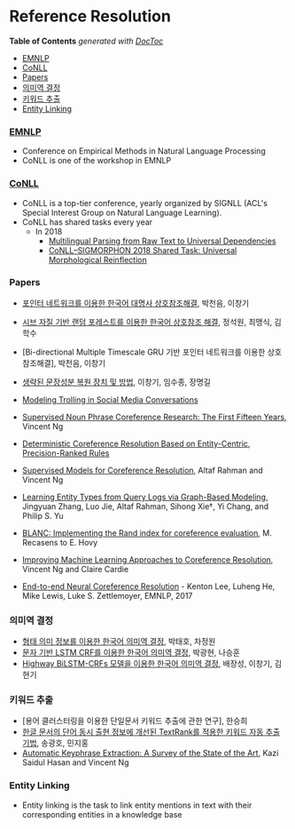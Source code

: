 # Reference Resolution

<!-- START doctoc generated TOC please keep comment here to allow auto update -->
<!-- DON'T EDIT THIS SECTION, INSTEAD RE-RUN doctoc TO UPDATE -->
**Table of Contents**  *generated with [DocToc](https://github.com/thlorenz/doctoc)*

- [EMNLP](#emnlp)
- [CoNLL](#conll)
- [Papers](#papers)
- [의미역 결정](#%EC%9D%98%EB%AF%B8%EC%97%AD-%EA%B2%B0%EC%A0%95)
- [키워드 추출](#%ED%82%A4%EC%9B%8C%EB%93%9C-%EC%B6%94%EC%B6%9C)
- [Entity Linking](#entity-linking)

<!-- END doctoc generated TOC please keep comment here to allow auto update -->

### [EMNLP](http://emnlp2018.org/)
- Conference on Empirical Methods in Natural Language Processing
- CoNLL is one of the workshop in EMNLP

### [CoNLL](http://www.conll.org/)
- CoNLL is a top-tier conference, yearly organized by SIGNLL (ACL's Special Interest Group on Natural Language Learning).
- CoNLL has shared tasks every year
  - In 2018
    - [Multilingual Parsing from Raw Text to Universal Dependencies](http://universaldependencies.org/conll18/)
    - [CoNLL–SIGMORPHON 2018 Shared Task: Universal Morphological Reinflection](https://sigmorphon.github.io/sharedtasks/2018/)

### Papers
- [포인터 네트워크를 이용한 한국어 대명사 상호참조해결](http://kiise.or.kr/e_journal/2017/5/JOK/pdf/07.pdf), 박천음, 이창기
- [시브 자질 기반 랜덤 포레스트를 이용한 한국어 상호참조 해결](), 정석원, 최맹식, 김학수
- [Bi-directional Multiple Timescale GRU 기반 포인터 네트워크를 이용한 상호참조해결], 박천음, 이창기
- [생략된 문장성분 복원 장치 및 방법](https://patents.google.com/patent/KR100641053B1/ko), 이창기, 임수종, 장명길

- [Modeling Trolling in Social Media Conversations](https://arxiv.org/pdf/1612.05310.pdf)
- [Supervised Noun Phrase Coreference Research: The First Fifteen Years](http://delivery.acm.org/10.1145/1860000/1858823/p1396-ng.pdf?ip=221.148.36.67&id=1858823&acc=OPEN&key=4D4702B0C3E38B35%2E4D4702B0C3E38B35%2E4D4702B0C3E38B35%2E6D218144511F3437&__acm__=1536889438_33302213c46475f9809424b36737cb15), Vincent Ng
- [Deterministic Coreference Resolution Based on Entity-Centric, Precision-Ranked Rules](https://www.mitpressjournals.org/doi/pdf/10.1162/COLI_a_00152)
- [Supervised Models for Coreference Resolution](), Altaf Rahman and Vincent Ng
- [Learning Entity Types from Query Logs via Graph-Based Modeling](http://www.luojie.me/publications/files/zhang_cikm15_lp.pdf), Jingyuan Zhang, Luo Jie, Altaf Rahman, Sihong Xie†, Yi Chang, and Philip S. Yu
- [BLANC: Implementing the Rand index for coreference evaluation](http://citeseerx.ist.psu.edu/viewdoc/download?doi=10.1.1.300.9229&rep=rep1&type=pdf), M. Recasens to E. Hovy
- [Improving Machine Learning Approaches to Coreference Resolution](http://delivery.acm.org/10.1145/1080000/1073102/p104-ng.pdf?ip=221.148.36.67&id=1073102&acc=OPEN&key=4D4702B0C3E38B35%2E4D4702B0C3E38B35%2E4D4702B0C3E38B35%2E6D218144511F3437&__acm__=1536890936_3e69413d210852920058a15769c798d6), Vincent Ng and Claire Cardie
- [End-to-end Neural Coreference Resolution](https://www.semanticscholar.org/paper/End-to-end-Neural-Coreference-Resolution-Lee-He/8ae1af4a424f5e464d46903bc3d18fe1cf1434ff) - Kenton Lee, Luheng He, Mike Lewis, Luke S. Zettlemoyer, EMNLP, 2017

### 의미역 결정
- [형태 의미 정보를 이용한 한국어 의미역 결정](), 박태호, 차정원
- [문자 기반 LSTM CRF를 이용한 한국어 의미역 결정](), 박광현, 나승훈
- [Highway BiLSTM-CRFs 모델을 이용한 한국어 의미역 결정](), 배장성, 이창기, 김현기

### 키워드 추출
- [용어 클러스터링을 이용한 단일문서 키워드 추출에 관한 연구], 한승희
- [한글 문서의 단어 동시 출현 정보에 개선된 TextRank를 적용한 키워드 자동 추출 기법](), 송광호, 민지홍
- [Automatic Keyphrase Extraction: A Survey of the State of the Art](http://www.aclweb.org/anthology/P14-1119), Kazi Saidul Hasan and Vincent Ng

### Entity Linking
- Entity linking is the task to link entity mentions in text with their corresponding entities in a knowledge base
